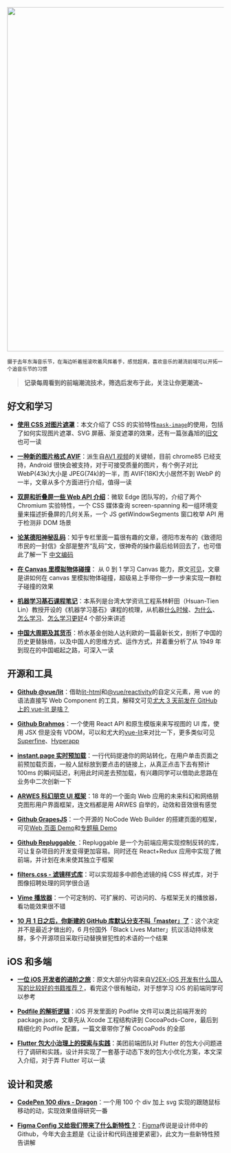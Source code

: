 <img src="https://gw.alipayobjects.com/zos/k/t9/xOtN9c.jpg" width="800" />

<small>摄于去年东海音乐节，在海边听着摇滚吹着风挥着手，感觉超爽，喜欢音乐的潮流前端可以开拓一个追音乐节的习惯</small>  

> **记录每周看到的前端潮流技术，筛选后发布于此，关注让你更潮流~**  

## 好文和学习

- **[使用 CSS 对图片遮罩](https://web.dev/css-masking/)**：本文介绍了 CSS 的实验特性[`mask-image`](https://developer.mozilla.org/zh-CN/docs/Web/CSS/mask-image)的使用，包括了如何实现图片遮罩、SVG 屏蔽、渐变遮罩的效果，还有一篇张鑫旭的[旧文](https://www.zhangxinxu.com/wordpress/2017/11/css-css3-mask-masks/)也可一读

- **[一种新的图片格式 AVIF](https://jakearchibald.com/2020/avif-has-landed/)**：派生自[AV1 视频](https://www.cnblogs.com/qcloud1001/p/13209695.html)的关键帧，目前 chrome85 已经支持，Android 很快会被支持，对于可接受质量的图片，有个例子对比 WebP(43k)大小是 JPEG(74k)的一半，而 AVIF(18K)大小居然不到 WebP 的一半，文章从多个方面进行介绍，值得一读

- **[双屏和折叠屏一些 Web API 介绍](https://blogs.windows.com/msedgedev/2020/09/14/introducing-dual-screen-foldable-web-apis/)**：微软 Edge 团队写的，介绍了两个 Chromium 实验特性，一个 CSS 媒体查询 screen-spanning 和一组环境变量来描述折叠屏的几何关系，一个 JS getWindowSegments 窗口枚举 API 用于检测非 DOM 场景

- **[论某德阳神秘乱码](https://zhuanlan.zhihu.com/p/258567705)**：知乎专栏里面一篇很有趣的文章，德阳市发布的《致德阳市民的一封信》全部是整齐“乱码”文，很神奇的操作最后给转回去了，也可借此了解一下 [中文编码](https://zhuanlan.zhihu.com/p/46216008)

- **[在 Canvas 里模拟物体碰撞](https://www.kffhi.com/blog/2020/08/22/Simulating-Object-Collisions-with-Canvas/)**： 从 0 到 1 学习 Canvas 能力，原文[可见](https://joshbradley.me/object-collisions-with-canvas/)，文章是讲如何在 canvas 里模拟物体碰撞，超级易上手带你一步一步来实现一群粒子碰撞的效果

- **[机器学习基石课程笔记](https://juejin.im/post/6859697422605598734)**：本系列是台湾大学资讯工程系林軒田（Hsuan-Tien Lin）教授开设的《机器学习基石》课程的梳理，从机器[什么时候](https://juejin.im/post/6859697422605598734)、[为什么](https://juejin.im/post/6861235413085454349)、[怎么学习](https://juejin.im/post/6874914360964317198)、[怎么学习更好](https://juejin.im/post/6874908302514323469)4 个部分来讲述

- **[中国大周期及其货币](https://finance.sina.com.cn/china/gncj/2020-09-21/doc-iivhvpwy8038347.shtml)**：桥水基金创始人达利欧的一篇最新长文，剖析了中国的历史更替脉络，以及中国人的思维方式、运作方式，并着重分析了从 1949 年到现在的中国崛起之路，可深入一读

## 开源和工具

- **[Github @vue/lit](https://github.com/yyx990803/vue-lit)**：借助[lit-html](https://lit-html.polymer-project.org/)和[@vue/reactivity](https://github.com/vuejs/vue-next/tree/master/packages/reactivity)的自定义元素，用 vue 的语法直接写 Web Component 的工具，解释文可见[尤大 3 天前发在 GitHub 上的 vue-lit 是啥？](https://juejin.im/post/6874383765070675976)

- **[Github Brahmos](https://github.com/brahmosjs/brahmos)**：一个使用 React API 和原生模版来来写视图的 UI 库，使用 JSX 但是没有 VDOM，可以和尤大的[vue-lit](https://github.com/yyx990803/vue-lit)来对比一下，更多类似可见[Superfine](https://github.com/jorgebucaran/superfine)、[Hyperapp](https://github.com/jorgebucaran/hyperapp)

- **[instant.page 实时预加载](https://instant.page/)**：一行代码提速你的网站转化，在用户单击页面之前预加载页面，一般人鼠标放到要点击的链接上，从真正点击下去有预计 100ms 的瞬间延迟，利用此时间差去预加载，有兴趣同学可以借助此思路在业务中二次创新一下

- **[ARWES 科幻朋克 UI 框架](https://arwes.dev/)**：18 年的一个面向 Web 应用的未来科幻和网络朋克图形用户界面框架，连文档都是用 ARWES 自举的，动效和音效很有感觉

- **[Github GrapesJS](https://github.com/artf/grapesjs)**：一个开源的 NoCode Web Builder 的搭建页面的框架，可见[Web 页面 Demo](https://grapesjs.com/demo.html)和[专题稿 Demo](https://grapesjs.com/demo-newsletter-editor.html)

- **[Github Repluggable ](https://github.com/wix/repluggable)**：Repluggable 是一个为前端应用实现控制反转的库，可让复杂项目的开发变得更加容易。同时还在 React+Redux 应用中实现了微前端，并计划在未来使其独立于框架

- **[filters.css - 滤镜样式库](https://bansal.io/filters-css#blur)**：可以实现超多中颜色滤镜的纯 CSS 样式库，对于图像招聘处理的同学很合适

- **[Vime 播放器](https://vimejs.com/)**：一个可定制的、可扩展的、可访问的、与框架无关的播放器，看功能效果很不错

- **[10 月 1 日之后，你新建的 GitHub 库默认分支不叫「master」了](https://www.jiqizhixin.com/articles/2020-09-21-10)**：这个决定并不是最近才做出的，6 月份国外「Black Lives Matter」抗议活动持续发酵，多个开源项目采取行动替换冒犯性的术语的一个结果

## iOS 和多端

- **[一位 iOS 开发者的进阶之旅](https://mp.weixin.qq.com/s/cKuVFRPUnnScLM3y26mgIQ)**：原文大部分内容来自[V2EX-iOS 开发有什么国人写的比较好的书籍推荐？](https://www.v2ex.com/t/701970)，看完这个很有触动，对于想学习 iOS 的前端同学可以参考

- **[Podfile 的解析逻辑](https://mp.weixin.qq.com/s/f9YcS9eYS_RShLsTXS-SvA)**：iOS 开发里面的 Podfile 文件可以类比前端开发的 package.json，文章先从 Xcode 工程结构讲到 CocoaPods-Core，最后到精细化的 Podfile 配置，一篇文章带你了解 CocoaPods 的全部

- **[Flutter 包大小治理上的探索与实践](https://mp.weixin.qq.com/s/adC-YUWd-xuUlzeAPHzJoQ)**：美团前端团队对 Flutter 的包大小问题进行了调研和实践，设计并实现了一套基于动态下发的包大小优化方案，本文深入介绍，对于弄 Flutter 可以一读

## 设计和灵感

- **[CodePen 100 divs - Dragon](https://codepen.io/cassie-codes/pen/GRZdoYX)**：一个用 100 个 div 加上 svg 实现的跟随鼠标移动的动，实现效果值得研究一番

- **[Figma Config 又给我们带来了什么新特性？](https://mp.weixin.qq.com/s/-xcDU5Q0c0-AMj8NNcCgZQ)**：[Figma](https://www.figma.com/)传说是设计师中的 Github，今年大会主题是《让设计和代码连接更紧密》，此文为一些新特性预告讲解
